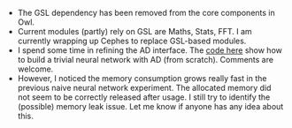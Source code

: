- The GSL dependency has been removed from the core components in Owl.
- Current modules (partly) rely on GSL are Maths, Stats, FFT. I am currently wrapping up Cephes to replace GSL-based modules.
- I spend some time in refining the AD interface. The [code here](https://gist.github.com/ryanrhymes/582e1d1a5f3cd47a6b96fe5bed4914e8) show how to build a trivial neural network with AD (from scratch). Comments are welcome.
- However, I noticed the memory consumption grows really fast in the previous naive neural network experiment. The allocated memory did not seem to be correctly released after usage. I still try to identify the (possible) memory leak issue. Let me know if anyone has any idea about this.
